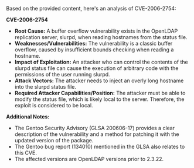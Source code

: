 Based on the provided content, here's an analysis of CVE-2006-2754:

**CVE-2006-2754**

*   **Root Cause:** A buffer overflow vulnerability exists in the OpenLDAP replication server, slurpd, when reading hostnames from the status file.
*   **Weaknesses/Vulnerabilities:** The vulnerability is a classic buffer overflow, caused by insufficient bounds checking when reading a hostname.
*  **Impact of Exploitation:** An attacker who can control the contents of the slurpd status file can cause the execution of arbitrary code with the permissions of the user running slurpd.
*   **Attack Vectors:**  The attacker needs to inject an overly long hostname into the slurpd status file.
*   **Required Attacker Capabilities/Position:** The attacker must be able to modify the status file, which is likely local to the server. Therefore, the exploit is considered to be local.

**Additional Notes:**

*   The Gentoo Security Advisory (GLSA 200606-17) provides a clear description of the vulnerability and a method for patching it with the updated version of the package.
* The Gentoo bug report (134010) mentioned in the GLSA also relates to this CVE.
* The affected versions are OpenLDAP versions prior to 2.3.22.